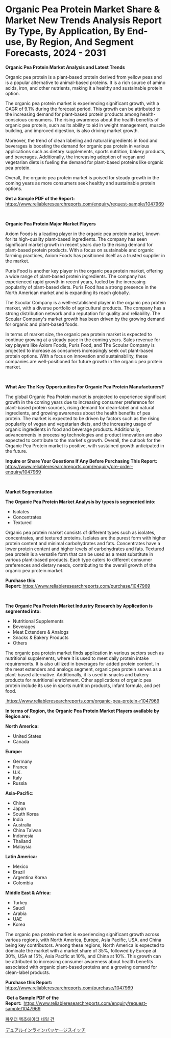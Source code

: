 <p><h1>Organic Pea Protein Market Share & Market New Trends Analysis Report By Type, By Application, By End-use, By Region, And Segment Forecasts, 2024 - 2031</h1></p><p><strong>Organic Pea Protein Market Analysis and Latest Trends</strong></p>
<p><p>Organic pea protein is a plant-based protein derived from yellow peas and is a popular alternative to animal-based proteins. It is a rich source of amino acids, iron, and other nutrients, making it a healthy and sustainable protein option.</p><p>The organic pea protein market is experiencing significant growth, with a CAGR of 9.1% during the forecast period. This growth can be attributed to the increasing demand for plant-based protein products among health-conscious consumers. The rising awareness about the health benefits of organic pea protein, such as its ability to aid in weight management, muscle building, and improved digestion, is also driving market growth.</p><p>Moreover, the trend of clean labeling and natural ingredients in food and beverages is boosting the demand for organic pea protein in various applications such as dietary supplements, sports nutrition, bakery products, and beverages. Additionally, the increasing adoption of vegan and vegetarian diets is fueling the demand for plant-based proteins like organic pea protein.</p><p>Overall, the organic pea protein market is poised for steady growth in the coming years as more consumers seek healthy and sustainable protein options.</p></p>
<p><strong>Get a Sample PDF of the Report:&nbsp;</strong> <a href="https://www.reliableresearchreports.com/enquiry/request-sample/1047969">https://www.reliableresearchreports.com/enquiry/request-sample/1047969</a></p>
<p>&nbsp;</p>
<p><strong>Organic Pea Protein Major Market Players</strong></p>
<p><p>Axiom Foods is a leading player in the organic pea protein market, known for its high-quality plant-based ingredients. The company has seen significant market growth in recent years due to the rising demand for plant-based protein products. With a focus on sustainable and organic farming practices, Axiom Foods has positioned itself as a trusted supplier in the market.</p><p>Puris Food is another key player in the organic pea protein market, offering a wide range of plant-based protein ingredients. The company has experienced rapid growth in recent years, fueled by the increasing popularity of plant-based diets. Puris Food has a strong presence in the North American market and is expanding its reach globally.</p><p>The Scoular Company is a well-established player in the organic pea protein market, with a diverse portfolio of agricultural products. The company has a strong distribution network and a reputation for quality and reliability. The Scoular Company's market growth has been driven by the growing demand for organic and plant-based foods.</p><p>In terms of market size, the organic pea protein market is expected to continue growing at a steady pace in the coming years. Sales revenue for key players like Axiom Foods, Puris Food, and The Scoular Company is projected to increase as consumers increasingly seek out plant-based protein options. With a focus on innovation and sustainability, these companies are well-positioned for future growth in the organic pea protein market.</p></p>
<p>&nbsp;</p>
<p><strong>What Are The Key Opportunities For Organic Pea Protein Manufacturers?</strong></p>
<p><p>The global Organic Pea Protein market is projected to experience significant growth in the coming years due to increasing consumer preference for plant-based protein sources, rising demand for clean-label and natural ingredients, and growing awareness about the health benefits of pea protein. The market is expected to be driven by factors such as the rising popularity of vegan and vegetarian diets, and the increasing usage of organic ingredients in food and beverage products. Additionally, advancements in processing technologies and product innovation are also expected to contribute to the market's growth. Overall, the outlook for the Organic Pea Protein market is positive, with sustained growth anticipated in the future.</p></p>
<p><strong>Inquire or Share Your Questions If Any Before Purchasing This Report:</strong> <a href="https://www.reliableresearchreports.com/enquiry/pre-order-enquiry/1047969">https://www.reliableresearchreports.com/enquiry/pre-order-enquiry/1047969</a></p>
<p>&nbsp;</p>
<p><strong>Market Segmentation</strong></p>
<p><strong>The Organic Pea Protein Market Analysis by types is segmented into:</strong></p>
<p><ul><li>Isolates</li><li>Concentrates</li><li>Textured</li></ul></p>
<p><p>Organic pea protein market consists of different types such as isolates, concentrates, and textured proteins. Isolates are the purest form with higher protein content and minimal carbohydrates and fats. Concentrates have a lower protein content and higher levels of carbohydrates and fats. Textured pea protein is a versatile form that can be used as a meat substitute in various plant-based products. Each type caters to different consumer preferences and dietary needs, contributing to the overall growth of the organic pea protein market.</p></p>
<p><strong>Purchase this Report:&nbsp;</strong><a href="https://www.reliableresearchreports.com/purchase/1047969">https://www.reliableresearchreports.com/purchase/1047969</a></p>
<p>&nbsp;</p>
<p><strong>The Organic Pea Protein Market Industry Research by Application is segmented into:</strong></p>
<p><ul><li>Nutritional Supplements</li><li>Beverages</li><li>Meat Extenders & Analogs</li><li>Snacks & Bakery Products</li><li>Others</li></ul></p>
<p><p>The organic pea protein market finds application in various sectors such as nutritional supplements, where it is used to meet daily protein intake requirements. It is also utilized in beverages for added protein content. In the meat extenders and analogs segment, organic pea protein serves as a plant-based alternative. Additionally, it is used in snacks and bakery products for nutritional enrichment. Other applications of organic pea protein include its use in sports nutrition products, infant formula, and pet food.</p></p>
<p><a href="https://www.reliableresearchreports.com/organic-pea-protein-r1047969">&nbsp;https://www.reliableresearchreports.com/organic-pea-protein-r1047969</a></p>
<p><strong>In terms of Region, the Organic Pea Protein Market Players available by Region are:</strong></p>
<p>
    <p> <strong> North America: </strong>
        <ul>
            <li>United States</li>
            <li>Canada</li>
        </ul>
        </p> 
    <p> <strong> Europe: </strong>
        <ul>
            <li>Germany</li>
            <li>France</li>
            <li>U.K.</li>
            <li>Italy</li>
            <li>Russia</li>
        </ul>
        </p> 
    <p> <strong> Asia-Pacific: </strong>
        <ul>
            <li>China</li>
            <li>Japan</li>
            <li>South Korea</li>
            <li>India</li>
            <li>Australia</li>
            <li>China Taiwan</li>
            <li>Indonesia</li>
            <li>Thailand</li>
            <li>Malaysia</li>
        </ul>
        </p> 
    <p> <strong> Latin America: </strong>
        <ul>
            <li>Mexico</li>
            <li>Brazil</li>
            <li>Argentina Korea</li>
            <li>Colombia</li>
        </ul>
        </p> 
    <p> <strong> Middle East & Africa: </strong>
        <ul>
            <li>Turkey</li>
            <li>Saudi</li>
            <li>Arabia</li>
            <li>UAE</li>
            <li>Korea</li>
        </ul>
    </p>
    </p>
<p><p>The organic pea protein market is experiencing significant growth across various regions, with North America, Europe, Asia Pacific, USA, and China being key contributors. Among these regions, North America is expected to dominate the market with a market share of 35%, followed by Europe at 30%, USA at 15%, Asia Pacific at 10%, and China at 10%. This growth can be attributed to increasing consumer awareness about health benefits associated with organic plant-based proteins and a growing demand for clean-label products.</p></p>
<p><strong>Purchase this Report: </strong><a href="https://www.reliableresearchreports.com/purchase/1047969">https://www.reliableresearchreports.com/purchase/1047969</a></p>
<p>&nbsp;<strong>Get a Sample PDF of the Report:&nbsp;&nbsp;</strong><a href="https://www.reliableresearchreports.com/enquiry/request-sample/1047969">https://www.reliableresearchreports.com/enquiry/request-sample/1047969</a></p>
<p><strong></strong></p>
<p><p><a href="https://medium.com/@thib_harou/%EB%B6%84%EB%A7%90%EC%B2%98%EC%A7%80-%EB%84%A4%EC%9D%BC%EA%B1%B4-%EC%82%B0%EC%97%85-%EB%B6%84%EC%84%9D-%EB%B3%B4%EA%B3%A0%EC%84%9C-%EC%9D%91%EC%9A%A9-%EC%A7%80%EC%97%AD-%EA%B2%BD%EC%9F%81-%EC%A0%84%EB%9E%B5%EB%B3%84-%EC%8B%9C%EC%9E%A5-%EA%B7%9C%EB%AA%A8-%EC%A0%90%EC%9C%A0%EC%9C%A8-%ED%8A%B8%EB%A0%8C%EB%93%9C-2024-2031-9144b5e71467">파우더 액추에이터 네일 건</a></p><p><a href="https://medium.com/@mt14785/%E6%AC%A1%E3%81%AE%E6%96%87%E7%AB%A0%E3%82%92%E6%97%A5%E6%9C%AC%E8%AA%9E%E3%81%AB%E7%BF%BB%E8%A8%B3%E3%81%97%E3%81%A6%E3%81%8F%E3%81%A0%E3%81%95%E3%81%84-%E7%94%A3%E6%A5%AD%E3%82%BB%E3%82%B0%E3%83%A1%E3%83%B3%E3%83%88%E3%81%AE%E8%A6%8B%E9%80%9A%E3%81%97-%E5%B8%82%E5%A0%B4%E8%A9%95%E4%BE%A1-%E7%AB%B6%E4%BA%89%E7%8A%B6%E6%B3%81-%E3%83%88%E3%83%AC%E3%83%B3%E3%83%89-%E4%BA%88%E6%B8%AC-2024%E5%B9%B4-907915146a5a">デュアルインラインパッケージスイッチ</a></p></p>